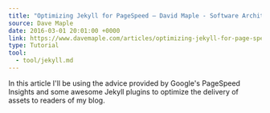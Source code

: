 ```yaml
---
title: "Optimizing Jekyll for PageSpeed – David Maple - Software Architect"
source: Dave Maple
date: 2016-03-01 20:01:00 +0000
link: https://www.davemaple.com/articles/optimizing-jekyll-for-page-speed/
type: Tutorial
tool:
  - tool/jekyll.md
---
```

In this article I'll be using the advice provided by Google's PageSpeed Insights and some awesome Jekyll plugins to optimize the delivery of assets to readers of my blog.





